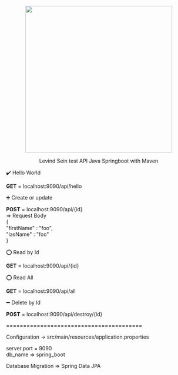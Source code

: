 <p align="center"><img src="https://seeklogo.com/images/S/spring-boot-logo-9D6125D4E7-seeklogo.com.png" width="400"></p>

<p align="center">Levind Sein test API Java Springboot with Maven</p>

:heavy_check_mark: Hello World

<b>GET</b> = localhost:9090/api/hello

:heavy_plus_sign: Create or update

<b>POST</b> = localhost:9090/api/{id}  
=> Request Body  
{  
   "firstName" : "foo",  
   "lasName" : "foo"  
}

:o: Read by Id

<b>GET</b> = localhost:9090/api/{id}

:o: Read All

<b>GET</b> = localhost:9090/api/all

:heavy_minus_sign: Delete by Id

<b>POST</b> = localhost:9090/api/destroy/{id}

========================================

Configuration -> src/main/resources/application.properties

server.port = 9090  
db_name => spring_boot

Database Migration => Spring Data JPA
